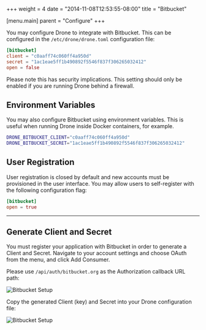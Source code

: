 +++
weight = 4
date = "2014-11-08T12:53:55-08:00"
title = "Bitbucket"

[menu.main]
parent = "Configure"
+++

You may configure Drone to integrate with Bitbucket. This can be configured in the `/etc/drone/drone.toml` configuration file:

```toml
[bitbucket]
client = "c0aaff74c060ff4a950d"
secret = "1ac1eae5ff1b490892f5546f837f306265032412"
open = false
```

Please note this has security implications. This setting should only be enabled if you are running Drone behind a firewall.

## Environment Variables

You may also configure Bitbucket using environment variables. This is useful when running Drone inside Docker containers, for example.

```bash
DRONE_BITBUCKET_CLIENT="c0aaff74c060ff4a950d"
DRONE_BITBUCKET_SECRET="1ac1eae5ff1b490892f5546f837f306265032412"
```

## User Registration

User registration is closed by default and new accounts must be provisioned in the user interface. You may allow users to self-register with the following configuration flag:

```toml
[bitbucket]
open = true
```

---

## Generate Client and Secret

You must register your application with Bitbucket in order to generate a Client and Secret. Navigate to your account settings and choose OAuth from the menu, and click Add Consumer.

Please use `/api/auth/bitbucket.org` as the Authorization callback URL path:

![Bitbucket Setup](/static/img/bitbucket_setup.png)

Copy the generated Client (key) and Secret into your Drone configuration file:

![Bitbucket Setup](/static/img/bitbucket_setup_2.png)

